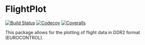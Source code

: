 # FlightPlot

[![Build Status](https://travis-ci.com/rjdverbeek-tud/FlightPlot.jl.svg?branch=master)](https://travis-ci.com/rjdverbeek-tud/FlightPlot.jl)
[![Codecov](https://codecov.io/gh/rjdverbeek-tud/FlightPlot.jl/branch/master/graph/badge.svg)](https://codecov.io/gh/rjdverbeek-tud/FlightPlot.jl)
[![Coveralls](https://coveralls.io/repos/github/rjdverbeek-tud/FlightPlot.jl/badge.svg?branch=master)](https://coveralls.io/github/rjdverbeek-tud/FlightPlot.jl?branch=master)

This package allows for the plotting of flight data in DDR2 format (EUROCONTROL).
